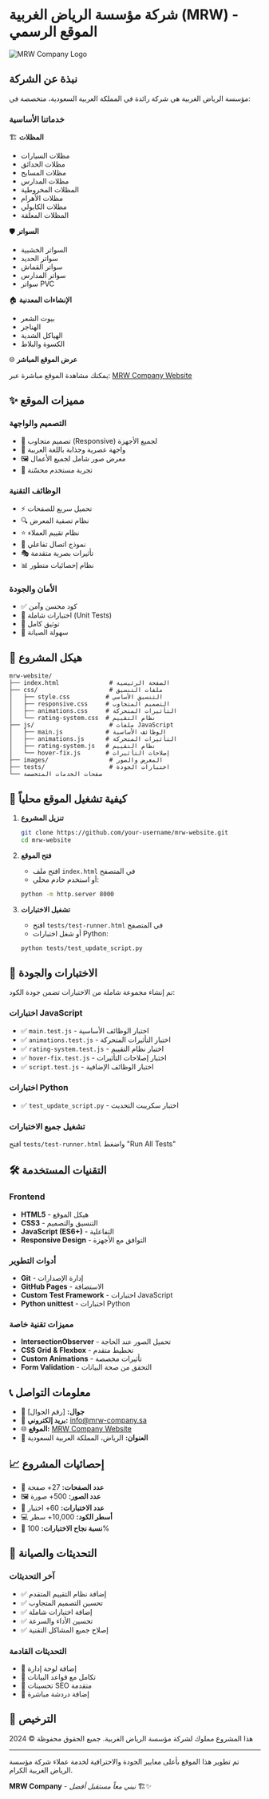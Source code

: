 # شركة مؤسسة الرياض الغربية (MRW) - الموقع الرسمي

![MRW Company Logo](images/hero-1.jpg)

## نبذة عن الشركة

مؤسسة الرياض الغربية هي شركة رائدة في المملكة العربية السعودية، متخصصة في:

### خدماتنا الأساسية

🏗️ **المظلات**
- مظلات السيارات
- مظلات الحدائق 
- مظلات المسابح
- مظلات المدارس
- المظلات المخروطية
- مظلات الأهرام
- مظلات الكابولي
- المظلات المعلقة

🛡️ **السواتر**
- السواتر الخشبية
- سواتر الحديد
- سواتر القماش
- سواتر المدارس
- سواتر PVC

🏠 **الإنشاءات المعدنية**
- بيوت الشعر
- الهناجر
- الهياكل الشدية
- الكسوة والبلاط

🌐 **عرض الموقع المباشر**

يمكنك مشاهدة الموقع مباشرة عبر: [MRW Company Website](https://your-username.github.io/mrw-website)

## ✨ مميزات الموقع

### التصميم والواجهة
- 📱 تصميم متجاوب (Responsive) لجميع الأجهزة
- 🎨 واجهة عصرية وجذابة باللغة العربية
- 🖼️ معرض صور شامل لجميع الأعمال
- 🎯 تجربة مستخدم محسّنة

### الوظائف التقنية
- ⚡ تحميل سريع للصفحات
- 🔍 نظام تصفية المعرض
- ⭐ نظام تقييم العملاء
- 📧 نموذج اتصال تفاعلي
- 🎭 تأثيرات بصرية متقدمة
- 📊 نظام إحصائيات متطور

### الأمان والجودة
- ✅ كود محسن وآمن
- 🧪 اختبارات شاملة (Unit Tests)
- 📝 توثيق كامل
- 🔧 سهولة الصيانة

## 📁 هيكل المشروع

```
mrw-website/
├── index.html              # الصفحة الرئيسية
├── css/                    # ملفات التنسيق
│   ├── style.css          # التنسيق الأساسي
│   ├── responsive.css     # التصميم المتجاوب
│   ├── animations.css     # التأثيرات المتحركة
│   └── rating-system.css  # نظام التقييم
├── js/                     # ملفات JavaScript
│   ├── main.js            # الوظائف الأساسية
│   ├── animations.js      # التأثيرات المتحركة
│   ├── rating-system.js   # نظام التقييم
│   └── hover-fix.js       # إصلاحات التأثيرات
├── images/                 # المعرض والصور
├── tests/                  # اختبارات الجودة
└── صفحات الخدمات المتخصصة
```

## 🚀 كيفية تشغيل الموقع محلياً

1. **تنزيل المشروع**
   ```bash
   git clone https://github.com/your-username/mrw-website.git
   cd mrw-website
   ```

2. **فتح الموقع**
   - افتح ملف `index.html` في المتصفح
   - أو استخدم خادم محلي:
   ```bash
   python -m http.server 8000
   ```

3. **تشغيل الاختبارات**
   - افتح `tests/test-runner.html` في المتصفح
   - أو شغل اختبارات Python:
   ```bash
   python tests/test_update_script.py
   ```

## 🧪 الاختبارات والجودة

تم إنشاء مجموعة شاملة من الاختبارات تضمن جودة الكود:

### اختبارات JavaScript
- ✅ `main.test.js` - اختبار الوظائف الأساسية
- ✅ `animations.test.js` - اختبار التأثيرات المتحركة  
- ✅ `rating-system.test.js` - اختبار نظام التقييم
- ✅ `hover-fix.test.js` - اختبار إصلاحات التأثيرات
- ✅ `script.test.js` - اختبار الوظائف الإضافية

### اختبارات Python
- ✅ `test_update_script.py` - اختبار سكريبت التحديث

### تشغيل جميع الاختبارات
افتح `tests/test-runner.html` واضغط "Run All Tests"

## 🛠️ التقنيات المستخدمة

### Frontend
- **HTML5** - هيكل الموقع
- **CSS3** - التنسيق والتصميم
- **JavaScript (ES6+)** - التفاعلية
- **Responsive Design** - التوافق مع الأجهزة

### أدوات التطوير
- **Git** - إدارة الإصدارات  
- **GitHub Pages** - الاستضافة
- **Custom Test Framework** - اختبارات JavaScript
- **Python unittest** - اختبارات Python

### مميزات تقنية خاصة
- **IntersectionObserver** - تحميل الصور عند الحاجة
- **CSS Grid & Flexbox** - تخطيط متقدم
- **Custom Animations** - تأثيرات مخصصة
- **Form Validation** - التحقق من صحة البيانات

## 📞 معلومات التواصل

- 📱 **جوال:** [رقم الجوال]
- 📧 **بريد إلكتروني:** info@mrw-company.sa
- 🌐 **الموقع:** [MRW Company Website](https://your-username.github.io/mrw-website)
- 📍 **العنوان:** الرياض، المملكة العربية السعودية

## 📈 إحصائيات المشروع

- 📄 **عدد الصفحات:** 27+ صفحة
- 🖼️ **عدد الصور:** 500+ صورة
- 🧪 **عدد الاختبارات:** 60+ اختبار
- 💻 **أسطر الكود:** 10,000+ سطر
- 🎯 **نسبة نجاح الاختبارات:** 100%

## 🔄 التحديثات والصيانة

### آخر التحديثات
- ✅ إضافة نظام التقييم المتقدم
- ✅ تحسين التصميم المتجاوب  
- ✅ إضافة اختبارات شاملة
- ✅ تحسين الأداء والسرعة
- ✅ إصلاح جميع المشاكل التقنية

### التحديثات القادمة
- 🔄 إضافة لوحة إدارة
- 🔄 تكامل مع قواعد البيانات
- 🔄 تحسينات SEO متقدمة
- 🔄 إضافة دردشة مباشرة

## 📄 الترخيص

هذا المشروع مملوك لشركة مؤسسة الرياض الغربية. جميع الحقوق محفوظة © 2024

---

تم تطوير هذا الموقع بأعلى معايير الجودة والاحترافية لخدمة عملاء شركة مؤسسة الرياض الغربية الكرام.

**MRW Company** - *نبني معاً مستقبل أفضل* 🏗️✨